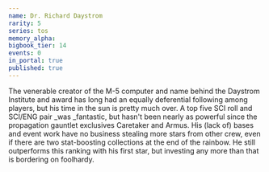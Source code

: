 ```yaml
---
name: Dr. Richard Daystrom
rarity: 5
series: tos
memory_alpha:
bigbook_tier: 14
events: 0
in_portal: true
published: true
---
```


 The venerable creator of the M-5 computer and name behind the Daystrom Institute and award has long had an equally deferential following among players, but his time in the sun is pretty much over. A top five SCI roll and SCI/ENG pair _was _fantastic, but hasn't been nearly as powerful since the propagation gauntlet exclusives Caretaker and Armus. His (lack of) bases and event work have no business stealing more stars from other crew, even if there are two stat-boosting collections at the end of the rainbow. He still outperforms this ranking with his first star, but investing any more than that is bordering on foolhardy.
